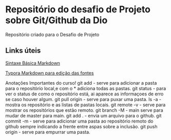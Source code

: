 # Repositório do desafio de Projeto sobre Git/Github da Dio
Repositório criado para o Desafio de Projeto

## Links úteis
[Sintaxe Básica Markdown](https://www.markdownguide.org/basic-syntax/)

[Typora Markdown para edição das fontes](https://typora.io/)

Anotações Importantes do curso!
git add - serve para adicionar a pasta para o repositório local,e  com o * adiciona todas as pastas.
git status - para ver o status de como o repositório está, ai aparece as informaçoes de erro se caso houver algum.
git pull origin - serve para puxar uma pasta.
ls -a - mostra os repositório e as listas de pastas locais.
git remote -v - serve para mostrar os repositórios que estão remoto.
git branch -M - main serve para mudar de master para main.
git add . - envia um arquivo para o github.
git commit -m - serve para adicionar uma pasta ao repositório remoto do github sempre indicando a frente entre aspas sobre a inclusão.
git push origin - serve para empurrar uma pasta.
